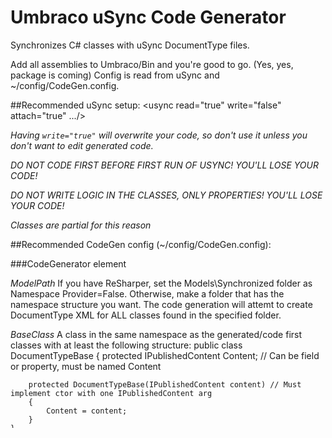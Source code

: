 # Umbraco uSync Code Generator

Synchronizes C# classes with uSync DocumentType files.

Add all assemblies to Umbraco/Bin and you're good to go. (Yes, yes, package is coming)
Config is read from uSync and ~/config/CodeGen.config.

##Recommended uSync setup:
    <usync read="true" write="false" attach="true" .../>

*Having `write="true"` will overwrite your code, so don't use it unless you don't want to edit generated code.*

*DO NOT CODE FIRST BEFORE FIRST RUN OF USYNC!*
*YOU'LL LOSE YOUR CODE!*

*DO NOT WRITE LOGIC IN THE CLASSES, ONLY PROPERTIES!*
*YOU'LL LOSE YOUR CODE!*

*Classes are partial for this reason*

##Recommended CodeGen config (~/config/CodeGen.config):
    <?xml version="1.0" encoding="utf-8" ?>
    <CodeGenerator
      ModelPath="~/Models/Synchronized"
      BaseClass="DocumentTypeBase"
      Namespace="Umbraco.CodeGen.Web.Models"
      GenerateClasses="true"
      GenerateXml="true"
      RemovePrefix="pfx"
      OverwriteReadOnly="false"
      >
      <TypeMappings Default="String">
	    <TypeMapping DataTypeId="38B352C1-E9F8-4FD8-9324-9A2EAB06D97A" Type="Boolean" Description="True/false"/>
	    <TypeMapping DataTypeId="1413AFCB-D19A-4173-8E9A-68288D2A73B8" Type="Int32" Description="Numeric"/>
	    <TypeMapping DataTypeId="5032A6E6-69E3-491D-BB28-CD31CD11086C" Type="Int32" Description="Upload"/>
	    <TypeMapping DataTypeId="B6FB1622-AFA5-4BBF-A3CC-D9672A442222" Type="DateTime" Description="Date Picker with time"/>
	    <TypeMapping DataTypeId="F8D60F68-EC59-4974-B43B-C46EB5677985" Type="System.Drawing.Color" Description="Approved Color"/>
	    <TypeMapping DataTypeId="CCCD4AE9-F399-4ED2-8038-2E88D19E810C" Type="Object" Description="Folder Browser"/>
	    <TypeMapping DataTypeId="23E93522-3200-44E2-9F29-E61A6FCBB79A" Type="DateTime" Description="Date Picker"/>
	    <TypeMapping DataTypeId="158AA029-24ED-4948-939E-C3DA209E5FBA" Type="Int32" Description="Content Picker"/>
	    <TypeMapping DataTypeId="EAD69342-F06D-4253-83AC-28000225583B" Type="Int32" Description="Media Picker"/>
	    <TypeMapping DataTypeId="474FCFF8-9D2D-11DE-ABC6-AD7A56D89593" Type="Object" Description="Macro Container"/>
      </TypeMappings>
    </CodeGenerator>

###CodeGenerator element

*ModelPath*
If you have ReSharper, set the Models\Synchronized folder as Namespace Provider=False.
Otherwise, make a folder that has the namespace structure you want.
The code generation will attemt to create DocumentType XML for ALL classes found in the specified folder.

*BaseClass*
A class in the same namespace as the generated/code first classes with at least the following structure:
    public class DocumentTypeBase
    {
        protected IPublishedContent Content; // Can be field or property, must be named Content

        protected DocumentTypeBase(IPublishedContent content) // Must implement ctor with one IPublishedContent arg
        {
            Content = content;
        }
    }
The class itself can be named whatever.

*Namespace*

Preferably the correct namespace for your model folder. :)

*GenerateClasses*

Whether to generate class for document types when saved. (Works with uSync attach=true)

*GenerateXml*

Whether to generate XML for document types when Umbraco starts. (Works with uSync read=true)

*RemovePrefix*

Partially implemented and not at all tested.
Should remove prefixes from class and property names if you have them in your aliases.

*OverwriteReadOnly*

For everyone lucky enough to have a SCS locking the files.

*TypeMappings*

Pretty self explanatory if you should use this tool at all. ;)
For some reason the CSharpCodeDomProvider adds @ to intristic type aliases. (string, int etc.)
Use the class names of the types to avoid it.

###Supported code constructs

*Class attributes*

* [DisplayName] - Document type name
* [Description] - Guess what

*Class name*

Alias, camelCased in XML, PascalCased in C#.

*Class fields*

* String icon
* String thumbnail
* Boolean allowAtRoot
* String[] allowedTemplates
* String defaultTemplate
* Type[] structure

*Class ctor*

See base class

*Property attributes*

* [DisplayName] - Property name
* [Description] - Yup
* [Category] - Tab name, leave empty for "generic properties"
* [DataType] - DataType definition ID (Not editor)
* [RegularExpression] - Validation
* [Required] - Mandatory

*Property name*

Alias, camelCased in XML, PascalCased in C#.

*Property getter*

Will be regenerated as `return Content.GetPropertyValue<T>("alias")`

*ANY CODE BUT THIS WILL BE DELETED ON ROUNDTRIP!*

###Gotchas:
* Generated classes are partial
    DO NOT write code other than properties in the generated classes!
* If document type and property has the same name,
    the class is suffixed with "Class"